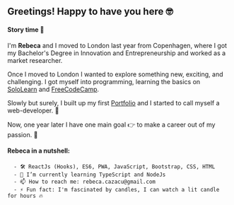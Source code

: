 ## Greetings! Happy to have you here 🤓

#### Story time 🍿

  I'm **Rebeca** and I moved to London last year from Copenhagen, where I got my Bachelor's Degree in Innovation and Entrepreneurship and worked as a market researcher.
  
  Once I moved to London I wanted to explore something new, exciting, and challenging. 
  I got myself into programming, learning the basics on [SoloLearn](https://www.sololearn.com/) and [FreeCodeCamp](https://www.freecodecamp.org/learn).
  
  Slowly but surely, I built up my first [Portfolio](https://rebeca-august.github.io/portfolio/) and I started to call myself a web-developer.  🥳 
 
 Now, one year later I have one main goal 👉 to make a career out of my passion. 🧡
 

  #### Rebeca in a nutshell:
  
      - 🛠 ReactJs (Hooks), ES6, PWA, JavaScript, Bootstrap, CSS, HTML
      - 🌱 I’m currently learning TypeScript and NodeJs 
      - 📫 How to reach me: rebeca.cazacu@gmail.com
      - ⚡ Fun fact: I'm fascinated by candles, I can watch a lit candle for hours 🔥
